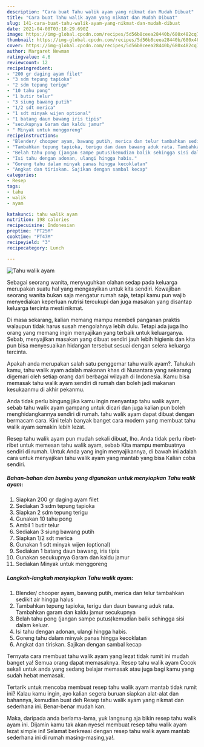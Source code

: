 ```yaml
---
description: "Cara buat Tahu walik ayam yang nikmat dan Mudah Dibuat"
title: "Cara buat Tahu walik ayam yang nikmat dan Mudah Dibuat"
slug: 141-cara-buat-tahu-walik-ayam-yang-nikmat-dan-mudah-dibuat
date: 2021-04-08T03:18:29.690Z
image: https://img-global.cpcdn.com/recipes/5d56b8ceea28440b/680x482cq70/tahu-walik-ayam-foto-resep-utama.jpg
thumbnail: https://img-global.cpcdn.com/recipes/5d56b8ceea28440b/680x482cq70/tahu-walik-ayam-foto-resep-utama.jpg
cover: https://img-global.cpcdn.com/recipes/5d56b8ceea28440b/680x482cq70/tahu-walik-ayam-foto-resep-utama.jpg
author: Margaret Newman
ratingvalue: 4.6
reviewcount: 12
recipeingredient:
- "200 gr daging ayam filet"
- "3 sdm tepung tapioka"
- "2 sdm tepung terigu"
- "10 tahu pong"
- "1 butir telur"
- "3 siung bawang putih"
- "1/2 sdt merica"
- "1 sdt minyak wijen optional"
- "1 batang daun bawang iris tipis"
- "secukupnya Garam dan kaldu jamur"
- " Minyak untuk menggoreng"
recipeinstructions:
- "Blender/ chooper ayam, bawang putih, merica dan telur tambahkan sedikit air hingga halus"
- "Tambahkan tepung tapioka, terigu dan daun bawang aduk rata. Tambahkan garam dan kaldu jamur secukupnya"
- "Belah tahu pong (jangan sampe putus)kemudian balik sehingga sisi dalam keluar."
- "Isi tahu dengan adonan, ulangi hingga habis."
- "Goreng tahu dalam minyak panas hingga kecoklatan"
- "Angkat dan tiriskan. Sajikan dengan sambal kecap"
categories:
- Resep
tags:
- tahu
- walik
- ayam

katakunci: tahu walik ayam 
nutrition: 198 calories
recipecuisine: Indonesian
preptime: "PT25M"
cooktime: "PT47M"
recipeyield: "3"
recipecategory: Lunch

---
```



![Tahu walik ayam](https://img-global.cpcdn.com/recipes/5d56b8ceea28440b/680x482cq70/tahu-walik-ayam-foto-resep-utama.jpg)

Sebagai seorang wanita, menyuguhkan olahan sedap pada keluarga merupakan suatu hal yang mengasyikan untuk kita sendiri. Kewajiban seorang  wanita bukan saja mengatur rumah saja, tetapi kamu pun wajib menyediakan keperluan nutrisi tercukupi dan juga masakan yang disantap keluarga tercinta mesti nikmat.

Di masa  sekarang, kalian memang mampu membeli panganan praktis walaupun tidak harus susah mengolahnya lebih dulu. Tetapi ada juga lho orang yang memang ingin menyajikan yang terbaik untuk keluarganya. Sebab, menyajikan masakan yang dibuat sendiri jauh lebih higienis dan kita pun bisa menyesuaikan hidangan tersebut sesuai dengan selera keluarga tercinta. 



Apakah anda merupakan salah satu penggemar tahu walik ayam?. Tahukah kamu, tahu walik ayam adalah makanan khas di Nusantara yang sekarang digemari oleh setiap orang dari berbagai wilayah di Indonesia. Kamu bisa memasak tahu walik ayam sendiri di rumah dan boleh jadi makanan kesukaanmu di akhir pekanmu.

Anda tidak perlu bingung jika kamu ingin menyantap tahu walik ayam, sebab tahu walik ayam gampang untuk dicari dan juga kalian pun boleh menghidangkannya sendiri di rumah. tahu walik ayam dapat dibuat dengan bermacam cara. Kini telah banyak banget cara modern yang membuat tahu walik ayam semakin lebih lezat.

Resep tahu walik ayam pun mudah sekali dibuat, lho. Anda tidak perlu ribet-ribet untuk memesan tahu walik ayam, sebab Kita mampu membuatnya sendiri di rumah. Untuk Anda yang ingin menyajikannya, di bawah ini adalah cara untuk menyajikan tahu walik ayam yang mantab yang bisa Kalian coba sendiri.

<!--inarticleads1-->

##### Bahan-bahan dan bumbu yang digunakan untuk menyiapkan Tahu walik ayam:

1. Siapkan 200 gr daging ayam filet
1. Sediakan 3 sdm tepung tapioka
1. Siapkan 2 sdm tepung terigu
1. Gunakan 10 tahu pong
1. Ambil 1 butir telur
1. Sediakan 3 siung bawang putih
1. Siapkan 1/2 sdt merica
1. Gunakan 1 sdt minyak wijen (optional)
1. Sediakan 1 batang daun bawang, iris tipis
1. Gunakan secukupnya Garam dan kaldu jamur
1. Sediakan  Minyak untuk menggoreng




<!--inarticleads2-->

##### Langkah-langkah menyiapkan Tahu walik ayam:

1. Blender/ chooper ayam, bawang putih, merica dan telur tambahkan sedikit air hingga halus
1. Tambahkan tepung tapioka, terigu dan daun bawang aduk rata. Tambahkan garam dan kaldu jamur secukupnya
1. Belah tahu pong (jangan sampe putus)kemudian balik sehingga sisi dalam keluar.
1. Isi tahu dengan adonan, ulangi hingga habis.
1. Goreng tahu dalam minyak panas hingga kecoklatan
1. Angkat dan tiriskan. Sajikan dengan sambal kecap




Ternyata cara membuat tahu walik ayam yang lezat tidak rumit ini mudah banget ya! Semua orang dapat memasaknya. Resep tahu walik ayam Cocok sekali untuk anda yang sedang belajar memasak atau juga bagi kamu yang sudah hebat memasak.

Tertarik untuk mencoba membuat resep tahu walik ayam mantab tidak rumit ini? Kalau kamu ingin, ayo kalian segera buruan siapkan alat-alat dan bahannya, kemudian buat deh Resep tahu walik ayam yang nikmat dan sederhana ini. Benar-benar mudah kan. 

Maka, daripada anda berlama-lama, yuk langsung aja bikin resep tahu walik ayam ini. Dijamin kamu tak akan nyesel membuat resep tahu walik ayam lezat simple ini! Selamat berkreasi dengan resep tahu walik ayam mantab sederhana ini di rumah masing-masing,ya!.

